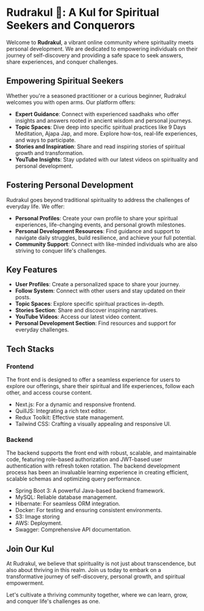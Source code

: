 # Rudrakul 🔱: A Kul for Spiritual Seekers and Conquerors

Welcome to **Rudrakul**, a vibrant online community where spirituality meets personal development. We are dedicated to empowering individuals on their journey of self-discovery and providing a safe space to seek answers, share experiences, and conquer challenges.

## Empowering Spiritual Seekers

Whether you're a seasoned practitioner or a curious beginner, Rudrakul welcomes you with open arms. Our platform offers:

- **Expert Guidance**: Connect with experienced saadhaks who offer insights and answers rooted in ancient wisdom and personal journeys.
- **Topic Spaces**: Dive deep into specific spiritual practices like 9 Days Meditation, Ajapa Jap, and more. Explore how-tos, real-life experiences, and ways to participate.
- **Stories and Inspiration**: Share and read inspiring stories of spiritual growth and transformation.
- **YouTube Insights**: Stay updated with our latest videos on spirituality and personal development.

## Fostering Personal Development

Rudrakul goes beyond traditional spirituality to address the challenges of everyday life. We offer:

- **Personal Profiles**: Create your own profile to share your spiritual experiences, life-changing events, and personal growth milestones.
- **Personal Development Resources**: Find guidance and support to navigate daily struggles, build resilience, and achieve your full potential.
- **Community Support**: Connect with like-minded individuals who are also striving to conquer life's challenges.

## Key Features

- **User Profiles**: Create a personalized space to share your journey.
- **Follow System**: Connect with other users and stay updated on their posts.
- **Topic Spaces**: Explore specific spiritual practices in-depth.
- **Stories Section**: Share and discover inspiring narratives.
- **YouTube Videos**: Access our latest video content.
- **Personal Development Section**: Find resources and support for everyday challenges.

## Tech Stacks
### Frontend
The front end is designed to offer a seamless experience for users to explore our offerings, share their spiritual and life experiences, follow each other, and access course content.
- Next.js: For a dynamic and responsive frontend.
- QuillJS: Integrating a rich text editor.
- Redux Toolkit: Effective state management.
- Tailwind CSS: Crafting a visually appealing and responsive UI.

### Backend
The backend supports the front end with robust, scalable, and maintainable code, featuring role-based authorization and JWT-based user authentication with refresh token rotation. The backend development process has been an invaluable learning experience in creating efficient, scalable schemas and optimizing query performance.
- Spring Boot 3: A powerful Java-based backend framework.
- MySQL: Reliable database management.
- Hibernate: For seamless ORM integration.
- Docker: For testing and ensuring consistent environments.
- S3: Image storing
- AWS: Deployment.
- Swagger: Comprehensive API documentation.

## Join Our Kul
At Rudrakul, we believe that spirituality is not just about transcendence, but also about thriving in this realm. Join us today to embark on a transformative journey of self-discovery, personal growth, and spiritual empowerment.

Let's cultivate a thriving community together, where we can learn, grow, and conquer life's challenges as one.
